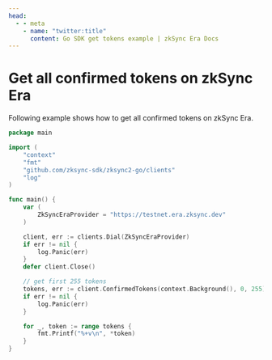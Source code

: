 ```yaml
---
head:
  - - meta
    - name: "twitter:title"
      content: Go SDK get tokens example | zkSync Era Docs
---
```


# Get all confirmed tokens on zkSync Era

Following example shows how to get all confirmed tokens on zkSync Era.

```go
package main

import (
	"context"
	"fmt"
	"github.com/zksync-sdk/zksync2-go/clients"
	"log"
)

func main() {
	var (
		ZkSyncEraProvider = "https://testnet.era.zksync.dev"
	)

	client, err := clients.Dial(ZkSyncEraProvider)
	if err != nil {
		log.Panic(err)
	}
	defer client.Close()

	// get first 255 tokens
	tokens, err := client.ConfirmedTokens(context.Background(), 0, 255)
	if err != nil {
		log.Panic(err)
	}

	for _, token := range tokens {
		fmt.Printf("%+v\n", *token)
	}
}

```
